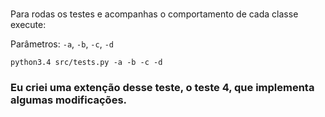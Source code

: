 ### 

Para rodas os testes e acompanhas o comportamento de cada classe execute:

Parâmetros: `-a`, `-b`, `-c`, `-d`

```
python3.4 src/tests.py -a -b -c -d
```

###

### Eu criei uma extenção desse teste, o teste 4, que implementa algumas modificações.
